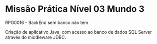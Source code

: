 # Missão Prática Nível 03 Mundo 3

RPG0016  - BackEnd sem banco não tem

Criação de aplicativo Java, com acesso ao banco de dados SQL Server
através do middleware JDBC.
